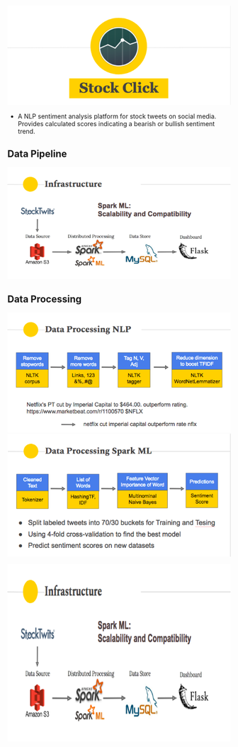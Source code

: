 ![GitHub Logo](/images/title.png)

* A NLP sentiment analysis platform for stock tweets on social media.  Provides calculated scores indicating a bearish or bullish sentiment trend.

## Data Pipeline
![alt text](https://github.com/hbau/StockClick/blob/master/images/pipeline.png)

## Data Processing
![alt text](https://github.com/hbau/StockClick/blob/master/images/NLP.png)
![alt text](https://github.com/hbau/StockClick/blob/master/images/SparkML.png)

<img src="https://github.com/hbau/StockClick/blob/master/images/pipeline.png" width="600" height="400">